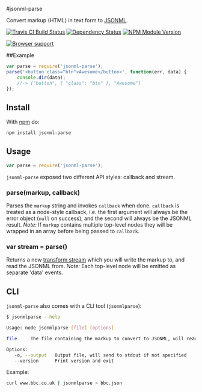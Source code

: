 #jsonml-parse

Convert markup (HTML) in text form to [JSONML](http://jsonml.org).

[![Travis CI Build Status](https://travis-ci.org/CMTegner/jsonml-parse.svg)](http://travis-ci.org/CMTegner/jsonml-parse) [![Dependency Status](https://david-dm.org/CMTegner/jsonml-parse/status.svg)](https://david-dm.org/CMTegner/jsonml-parse) [![NPM Module Version](https://badge.fury.io/js/jsonml-parse.svg)](https://npm.im/jsonml-parse)

[![Browser support](https://ci.testling.com/CMTegner/jsonml-parse.png)](https://ci.testling.com/CMTegner/jsonml-parse)

##Example

```js
var parse = require('jsonml-parse');
parse('<button class="btn">Awesome</button>', function(err, data) {
    console.dir(data);
    //-> ["button", { "class": "btn" }, "Awesome"]
});
```

## Install

With [npm](http://npmjs.org) do:
```bash
npm install jsonml-parse
```

## Usage

```javascript
var parse = require('jsonml-parse');
```

`jsonml-parse` exposed two different API styles: callback and stream.

### parse(markup, callback)

Parses the `markup` string and invokes `callback` when done. `callback` is treated as a node-style callback, i.e. the first argument will always be the error object (`null` on success), and the second will always be the JSONML result. *Note:* If `markup` contains multiple top-level nodes they will be wrapped in an array before being passed to `callback`.

### var stream = parse()

Returns a new [transform stream](http://nodejs.org/api/stream.html#stream_class_stream_transform) which you will write the markup to, and read the JSONML from. *Note:* Each top-level node will be emitted as separate 'data' events.

## CLI

`jsonml-parse` also comes with a CLI tool (`jsonmlparse`):

```bash
$ jsonmlparse --help

Usage: node jsonmlparse [file] [options]

file     The file containing the markup to convert to JSONML, will read from stdin if not specified

Options:
   -o, --output   Output file, will send to stdout if not specified
   --version      Print version and exit
```

Example:

```bash
curl www.bbc.co.uk | jsonmlparse > bbc.json
```
